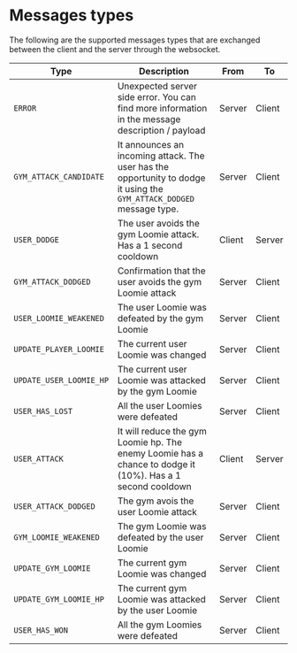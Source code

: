 # Messages types

The following are the supported messages types that are exchanged between the client and the server through the websocket.

| Type                    | Description                                                                                                           | From   | To     |
| ----------------------- | --------------------------------------------------------------------------------------------------------------------- | ------ | ------ |
| `ERROR`                 | Unexpected server side error. You can find more information in the message description / payload                      | Server | Client |
| `GYM_ATTACK_CANDIDATE`  | It announces an incoming attack. The user has the opportunity to dodge it using the `GYM_ATTACK_DODGED` message type. | Server | Client |
| `USER_DODGE`            | The user avoids the gym Loomie attack. Has a 1 second cooldown                                                        | Client | Server |
| `GYM_ATTACK_DODGED`     | Confirmation that the user avoids the gym Loomie attack                                                               | Server | Client |
| `USER_LOOMIE_WEAKENED`  | The user Loomie was defeated by the gym Loomie                                                                        | Server | Client |
| `UPDATE_PLAYER_LOOMIE`  | The current user Loomie was changed                                                                                   | Server | Client |
| `UPDATE_USER_LOOMIE_HP` | The current user Loomie was attacked by the gym Loomie                                                                | Server | Client |
| `USER_HAS_LOST`         | All the user Loomies were defeated                                                                                    | Server | Client |
| `USER_ATTACK`           | It will reduce the gym Loomie hp. The enemy Loomie has a chance to dodge it (10%). Has a 1 second cooldown            | Client | Server |
| `USER_ATTACK_DODGED`    | The gym avois the user Loomie attack                                                                                  | Server | Client |
| `GYM_LOOMIE_WEAKENED`   | The gym Loomie was defeated by the user Loomie                                                                        | Server | Client |
| `UPDATE_GYM_LOOMIE`     | The current gym Loomie was changed                                                                                    | Server | Client |
| `UPDATE_GYM_LOOMIE_HP`  | The current gym Loomie was attacked by the user Loomie                                                                | Server | Client |
| `USER_HAS_WON`          | All the gym Loomies were defeated                                                                                     | Server | Client |
